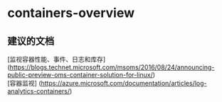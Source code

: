 
<properties
    pageTitle="containers-overview"
    description="与容器概述相关的问题"
    service="microsoft.operationalinsights"
    resource="operationalinsightsaccounts"
    authors="adoylemsft"
    displayorder=""
    selfHelpType="generic"
    supportTopicIds="32536629"
    resourceTags=""
    productPesIds="15725"
    cloudEnvironments="public, Blackforest, Fairfax"
/>


# containers-overview


## **建议的文档**
[监视容器性能、事件、日志和库存] (https://blogs.technet.microsoft.com/msoms/2016/08/24/announcing-public-preview-oms-container-solution-for-linux/) <br>
[容器监视] (https://azure.microsoft.com/documentation/articles/log-analytics-containers/)


<!--HONumber=Oct16_HO5-->


